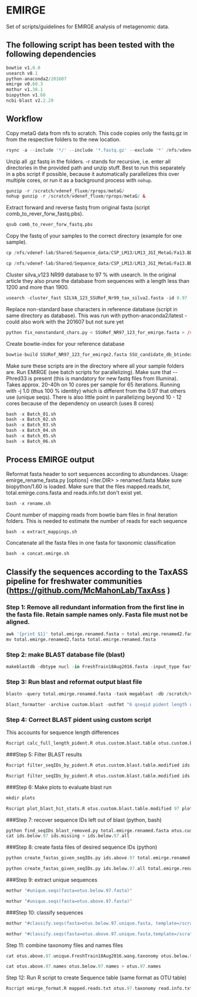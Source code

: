 # EMIRGE
Set of scripts/guidelines for EMIRGE analysis of metagenomic data.

## The following script has been tested with the following dependencies

```R
bowtie v1.0.0
usearch v8.1
python-anaconda2/201607
emirge v0.60.3
mothur v1.38.1 
biopython v1.60
ncbi-blast v2.2.29
```

## Workflow
Copy metaG data from nfs to scratch. This code copies only the fastq.gz in from the respective folders to the new location. 
```R 
rsync -a --include '*/' --include '*.fastq.gz' --exclude '*' /nfs/vdenef-lab/Shared/Sequence_data/CSP_LM13/LM13_JGI_MetaG /scratch/vdenef_fluxm/rprops/metaG --progress
```

Unzip all .gz fastq in the folders. -r stands for recursive, i.e. enter all directories in the provided path and unzip stuff. Best to run this separately in a pbs script if possible, because it automatically parallelizes this over multiple cores, or run it as a background process with <code>nohup</code>.
```R
gunzip -r /scratch/vdenef_fluxm/rprops/metaG/
nohup gunzip -r /scratch/vdenef_fluxm/rprops/metaG/ &
```
Extract forward and reverse fastq from original fasta (script comb_to_rever_forw_fastq.pbs).
```R
qsub comb_to_rever_forw_fastq.pbs
```
Copy the fastq of your samples to the correct directory (example for one sample).

```R
cp /nfs/vdenef-lab/Shared/Sequence_data/CSP_LM13/LM13_JGI_MetaG/Fa13.BD.MM110.DN/Fa13.BD.MM110.DN.10Mpairs.PE.2.fastq /scratch/vdenef_fluxm/rprops/metaG

cp /nfs/vdenef-lab/Shared/Sequence_data/CSP_LM13/LM13_JGI_MetaG/Fa13.BD.MM110.DN/Fa13.BD.MM110.DN.10Mpairs.PE.1.fastq /scratch/vdenef_fluxm/rprops/metaG
```

Cluster silva_v123 NR99 database to 97 % with usearch. In the original article they also prune the database from sequences with a length less than 1200 and more than 1900.

```R
usearch -cluster_fast SILVA_123_SSURef_Nr99_tax_silva2.fasta -id 0.97 -centroids SSURef_NR97_123_for_emirge.fasta -uc SSURef_NR97_123_for_emirge.clusters.uc
```

Replace non-standard base characters in reference database (script in same directory as database). This was run with python-anaconda2/latest - could also work with the 201607 but not sure yet

```R
python fix_nonstandard_chars.py < SSURef_NR97_123_for_emirge.fasta > /scratch/vdenef_fluxm/rprops/databases/SSURef_NR97_123_for_emirge2.fasta</code>
```

Create bowtie-index for your reference database
```R
bowtie-build SSURef_NR97_123_for_emirge2.fasta SSU_candidate_db_btindex
```
Make sure these scripts are in the directory where all your sample folders are. Run EMIRGE (see batch scripts for parallelizing). Make sure that --Phred33 is present (this is mandatory for new fastq files from Illumina). Takes approx. 20-40h on 10 cores per sample for 65 iterations. Running with -j 1.0 (thus 100 % identity) which is different from the 0.97 that others use (unique seqs). There is also little point in parallelizing beyond 10 - 12 cores because of the dependency on usearch (uses 8 cores)
```R
bash -x Batch_01.sh
bash -x Batch_02.sh
bash -x Batch_03.sh
bash -x Batch_04.sh
bash -x Batch_05.sh
bash -x Batch_06.sh
```
## Process EMIRGE output
Reformat fasta header to sort sequences according to abundances. Usage: emirge_rename_fasta.py [options] <iter.DIR> > renamed.fasta
Make sure biopython/1.60 is loaded. Make sure that the files mapped.reads.txt, total.emirge.cons.fasta and reads.info.txt don't exist yet.
```R
bash -x rename.sh
```

Count number of mapping reads from bowtie bam files in final iteration folders. This is needed to estimate the number of reads for each sequence

```R
bash -x extract_mappings.sh
```

Concatenate all the fasta files in one fasta for taxonomic classification

```R
bash -x concat.emirge.sh
```

## Classify the sequences according to the TaxASS pipeline for freshwater communities (<a href="https://github.com/McMahonLab/TaxAss">https://github.com/McMahonLab/TaxAss</a> )

### Step 1: Remove all redundant information from the first line in the fasta file. Retain sample names only. Fasta file must not be aligned.

```R
awk '{print $1}' total.emirge.renamed.fasta > total.emirge.renamed2.fasta
mv total.emirge.renamed2.fasta total.emirge.renamed.fasta
```
### Step 2: make BLAST database file (blast)

```R
makeblastdb -dbtype nucl -in FreshTrain18Aug2016.fasta -input_type fasta -parse_seqids -out FWonly_18Aug2016custom.db
```

### Step 3: Run blast and reformat output blast file
```R
blastn -query total.emirge.renamed.fasta -task megablast -db /scratch/vdenef_fluxm/rprops/Emirge/BLAST/FWonly_18Aug2016custom.db -out custom.blast -outfmt 11 -max_target_seqs 5

blast_formatter -archive custom.blast -outfmt "6 qseqid pident length qlen qstart qend" -out otus.custom.blast.table
```
### Step 4: Correct BLAST pident using custom script
This accounts for sequence length differences

```R
Rscript calc_full_length_pident.R otus.custom.blast.table otus.custom.blast.table.modified
```

###Step 5: Filter BLAST results

```R
Rscript filter_seqIDs_by_pident.R otus.custom.blast.table.modified ids.above.97 97 TRUE

Rscript filter_seqIDs_by_pident.R otus.custom.blast.table.modified ids.below.97 97 FALSE
```
###Step 6: Make plots to evaluate blast run
```R
mkdir plots

Rscript plot_blast_hit_stats.R otus.custom.blast.table.modified 97 plots
```
###Step 7: recover sequence IDs left out of blast (python, bash)

```R
python find_seqIDs_blast_removed.py total.emirge.renamed.fasta otus.custom.blast.table.modified ids.missing
cat ids.below.97 ids.missing > ids.below.97.all
```
###Step 8: create fasta files of desired sequence IDs (python)

```R
python create_fastas_given_seqIDs.py ids.above.97 total.emirge.renamed.fasta otus.above.97.fasta

python create_fastas_given_seqIDs.py ids.below.97.all total.emirge.renamed.fasta otus.below.97.fasta
```

###Step 9: extract unique sequences
```R
mothur "#unique.seqs(fasta=otus.below.97.fasta)"

mothur "#unique.seqs(fasta=otus.above.97.fasta)"
```
###Step 10: classify sequences
```R
mothur "#classify.seqs(fasta=otus.below.97.unique.fasta, template=/scratch/vdenef_fluxm/rprops/databases/silva.nr_v123.align, taxonomy=/scratch/vdenef_fluxm/rprops/databases/silva.nr_v123.tax, method=wang, probs=T, processors=10, cutoff=80)"

mothur "#classify.seqs(fasta=otus.above.97.unique.fasta,template=/scratch/vdenef_fluxm/rprops/databases/FreshTrain18Aug2016.fasta,  taxonomy=/scratch/vdenef_fluxm/rprops/databases/FreshTrain18Aug2016.taxonomy, method=wang, probs=T, processors=10, cutoff=0)"
```
Step 11: combine taxonomy files and names files
```R
cat otus.above.97.unique.FreshTrain18Aug2016.wang.taxonomy otus.below.97.unique.nr_v123.wang.taxonomy > otus.97.taxonomy

cat otus.above.97.names otus.below.97.names > otus.97.names
```
Step 12: Run R script to create Sequence table (same format as OTU table)
```R
Rscript emirge_format.R mapped.reads.txt otus.97.taxonomy read.info.txt otus.97.names
```
